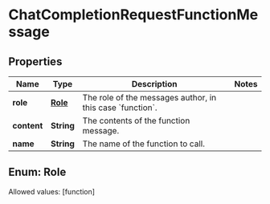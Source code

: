 

# ChatCompletionRequestFunctionMessage


## Properties

Name | Type | Description | Notes
------------ | ------------- | ------------- | -------------
**role** | [**Role**](#Role) | The role of the messages author, in this case &#x60;function&#x60;. | 
**content** | **String** | The contents of the function message. | 
**name** | **String** | The name of the function to call. | 


## Enum: Role
Allowed values: [function]





